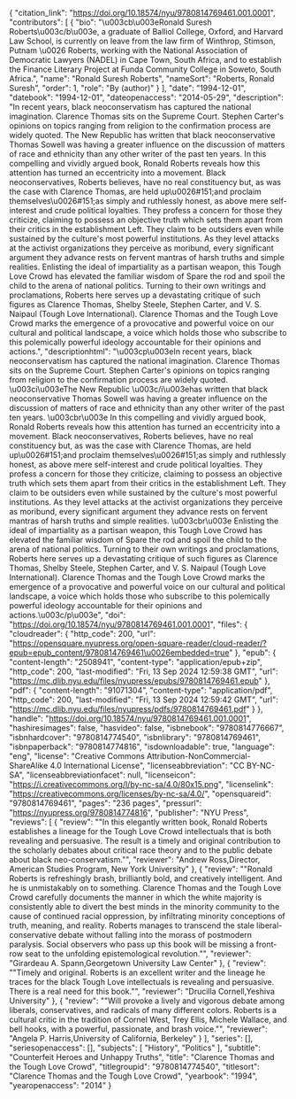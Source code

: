 {
   "citation_link": "https://doi.org/10.18574/nyu/9780814769461.001.0001",
   "contributors": [
     {
       "bio": "\u003cb\u003eRonald Suresh Roberts\u003c/b\u003e, a graduate of Balliol College, Oxford, and Harvard Law School, is currently on leave from the law firm of Winthrop, Stimson, Putnam \u0026 Roberts, working with the National Association of Democratic Lawyers (NADEL) in Cape Town, South Africa, and to establish the Finance Literary Project at Funda Community College in Soweto, South Africa.",
       "name": "Ronald Suresh Roberts",
       "nameSort": "Roberts, Ronald Suresh",
       "order": 1,
       "role": "By (author)"
     }
   ],
   "date": "1994-12-01",
   "datebook": "1994-12-01",
   "dateopenaccess": "2014-05-29",
   "description": "In recent years, black neoconservatism has captured the national imagination.  Clarence Thomas sits on the Supreme Court.  Stephen Carter's opinions on topics ranging from religion to the confirmation process are widely quoted.  The New Republic has written that black neoconservative Thomas Sowell was having a greater influence on the discussion of matters of race and ethnicity than any other writer of the past ten years.  In this compelling and vividly argued book, Ronald Roberts reveals how this attention has turned an eccentricity into a movement.  Black neoconservatives, Roberts believes, have no real constituency but, as was the case with Clarence Thomas, are held up\u0026#151;and proclaim themselves\u0026#151;as simply and ruthlessly honest, as above mere self-interest and crude political loyalties.  They profess a concern for those they criticize, claiming to possess an objective truth which sets them apart from their critics in the establishment Left.  They claim to be outsiders even while sustained by the culture's most powerful institutions. As they level attacks at the activist organizations they perceive as moribund, every significant argument they advance rests on fervent mantras of harsh truths and simple realities.  Enlisting the ideal of impartiality as a partisan weapon, this Tough Love Crowd has elevated the familiar wisdom of Spare the rod and spoil the child to the arena of national politics.  Turning to their own writings and proclamations, Roberts here serves up a devastating critique of such figures as Clarence Thomas, Shelby Steele, Stephen Carter, and V. S. Naipaul (Tough Love International).  Clarence Thomas and the Tough Love Crowd marks the emergence of a provocative and powerful voice on our cultural and political landscape, a voice which holds those who subscribe to this polemically powerful ideology accountable for their opinions and actions.",
   "descriptionhtml": "\u003cp\u003eIn recent years, black neoconservatism has captured the national imagination.  Clarence Thomas sits on the Supreme Court.  Stephen Carter's opinions on topics ranging from religion to the confirmation process are widely quoted.  \u003ci\u003eThe New Republic \u003c/i\u003ehas written that black neoconservative Thomas Sowell was having a greater influence on the discussion of matters of race and ethnicity than any other writer of the past ten years. \u003cbr\u003e In this compelling and vividly argued book, Ronald Roberts reveals how this attention has turned an eccentricity into a movement.  Black neoconservatives, Roberts believes, have no real constituency but, as was the case with Clarence Thomas, are held up\u0026#151;and proclaim themselves\u0026#151;as simply and ruthlessly honest, as above mere self-interest and crude political loyalties.  They profess a concern for those they criticize, claiming to possess an objective truth which sets them apart from their critics in the establishment Left.  They claim to be outsiders even while sustained by the culture's most powerful institutions. As they level attacks at the activist organizations they perceive as moribund, every significant argument they advance rests on fervent mantras of harsh truths and simple realities. \u003cbr\u003e Enlisting the ideal of impartiality as a partisan weapon, this Tough Love Crowd has elevated the familiar wisdom of Spare the rod and spoil the child to the arena of national politics.  Turning to their own writings and proclamations, Roberts here serves up a devastating critique of such figures as Clarence Thomas, Shelby Steele, Stephen Carter, and V. S. Naipaul (Tough Love International).  Clarence Thomas and the Tough Love Crowd marks the emergence of a provocative and powerful voice on our cultural and political landscape, a voice which holds those who subscribe to this polemically powerful ideology accountable for their opinions and actions.\u003c/p\u003e",
   "doi": "https://doi.org/10.18574/nyu/9780814769461.001.0001",
   "files": {
     "cloudreader": {
       "http_code": 200,
       "url": "https://opensquare.nyupress.org/open-square-reader/cloud-reader/?epub=epub_content/9780814769461\u0026embedded=true"
     },
     "epub": {
       "content-length": "2508941",
       "content-type": "application/epub+zip",
       "http_code": 200,
       "last-modified": "Fri, 13 Sep 2024 12:59:38 GMT",
       "url": "https://mc.dlib.nyu.edu/files/nyupress/epubs/9780814769461.epub"
     },
     "pdf": {
       "content-length": "91071304",
       "content-type": "application/pdf",
       "http_code": 200,
       "last-modified": "Fri, 13 Sep 2024 12:59:42 GMT",
       "url": "https://mc.dlib.nyu.edu/files/nyupress/pdfs/9780814769461.pdf"
     }
   },
   "handle": "https://doi.org/10.18574/nyu/9780814769461.001.0001",
   "hashiresimages": false,
   "hasvideo": false,
   "isbnebook": "9780814776667",
   "isbnhardcover": "9780814774540",
   "isbnlibrary": "9780814769461",
   "isbnpaperback": "9780814774816",
   "isdownloadable": true,
   "language": "eng",
   "license": "Creative Commons Attribution-NonCommercial-ShareAlike 4.0 International License",
   "licenseabbreviation": "CC BY-NC-SA",
   "licenseabbreviationfacet": null,
   "licenseicon": "https://i.creativecommons.org/l/by-nc-sa/4.0/80x15.png",
   "licenselink": "https://creativecommons.org/licenses/by-nc-sa/4.0/",
   "opensquareid": "9780814769461",
   "pages": "236 pages",
   "pressurl": "https://nyupress.org/9780814774816",
   "publisher": "NYU Press",
   "reviews": [
     {
       "review": "\"In this elegantly written book, Ronald Roberts establishes a lineage for the Tough Love Crowd intellectuals that is both revealing and persuasive.  The result is a timely and original contribution to the scholarly debates about critical race theory and to the public debate about black neo-conservatism.\"",
       "reviewer": "Andrew Ross,Director, American Studies Program, New York University"
     },
     {
       "review": "\"Ronald Roberts is refreshingly brash, brilliantly bold, and creatively intelligent.  And he is unmistakably on to something.  Clarence Thomas and the Tough Love Crowd carefully documents the manner in which the white majority is consistently able to divert the best minds in the minority community to the cause of continued racial oppression, by infiltrating minority conceptions of truth, meaning, and reality.  Roberts manages to transcend the stale liberal-conservative debate without falling into the morass of postmodern paralysis.  Social observers who pass up this book will be missing a front-row seat to the unfolding epistemological revolution.\"",
       "reviewer": "Girardeau A. Spann,Georgetown University Law Center"
     },
     {
       "review": "\"Timely and original. Roberts is an excellent writer and the lineage he traces for the black Tough Love intellectuals is revealing and persuasive.  There is a real need for this book.\"",
       "reviewer": "Drucilla Cornell,Yeshiva University"
     },
     {
       "review": "\"Will provoke a lively and vigorous debate among liberals, conservatives, and radicals of many different colors.  Roberts is a cultural critic in the tradition of Cornel West, Trey Ellis, Michele Wallace, and bell hooks, with a powerful, passionate, and brash voice.\"",
       "reviewer": "Angela P. Harris,University of California, Berkeley"
     }
   ],
   "series": [],
   "seriesopenaccess": [],
   "subjects": [
     "History",
     "Politics"
   ],
   "subtitle": "Counterfeit Heroes and Unhappy Truths",
   "title": "Clarence Thomas and the Tough Love Crowd",
   "titlegroupid": "9780814774540",
   "titlesort": "Clarence Thomas and the Tough Love Crowd",
   "yearbook": "1994",
   "yearopenaccess": "2014"
 }
